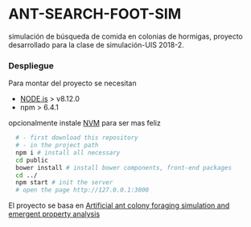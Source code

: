 # ANT-SEARCH-FOOT-SIM

simulación de búsqueda de comida en colonias de hormigas, proyecto desarrollado para la clase de simulación-UIS 2018-2.

### Despliegue

Para montar  del proyecto se necesitan
 * [NODE.js](https://nodejs.org/en/) > v8.12.0
 * npm > 6.4.1

opcionalmente instale [NVM](https://github.com/creationix/nvm) para ser mas feliz

```bash
  # - first download this repository
  # - in the project path
  npm i # install all necessary
  cd public
  bower install # install bower components, front-end packages
  cd ../
  npm start # init the server
  # open the page http://127.0.0.1:3000
```

El proyecto se basa en [Artificial ant colony foraging simulation and emergent property analysis](https://ieeexplore.ieee.org/document/4631049)
